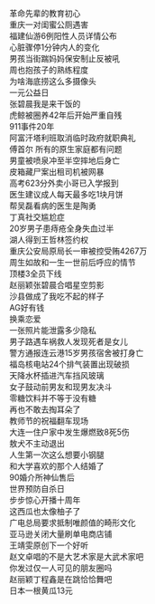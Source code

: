 革命先辈的教育初心  
重庆一对闺蜜公厕遇害  
福建仙游6例阳性人员详情公布  
心脏骤停1分钟内人的变化  
男孩当街踹妈妈保安制止反被吼  
周也抱孩子的熟练程度  
为啥海底捞这么多摄像头  
一元公益日  
张碧晨我是来干饭的  
虎鲸被圈养42年后开始严重自残  
911事件20年  
阿富汗塔利班取消临时政府就职典礼  
傅首尔 所有的原生家庭都有问题  
男童被喷泉冲至半空摔地后身亡  
皮箱藏尸案出租司机被网暴  
高考623分外卖小哥已入学报到  
医生建议成人每天最多吃1块月饼  
帮吴磊看病的医生是陶勇  
丁真社交尴尬症  
20岁男子患痔疮全身失血过半  
湖人得到王哲林签约权  
重庆公安局原局长一审被控受贿4267万  
周生如故和一生一世前后呼应的情节  
顶楼3全员下线  
赵丽颖张碧晨合唱星空剪影  
沙县做成了我吃不起的样子  
AG好有钱  
换乘恋爱  
一张照片能泄露多少隐私  
男子路遇车祸救人发现死者是女儿  
警方通报连云港15岁男孩宿舍被打身亡  
福岛核电站24个排气装置出现破损  
天降水杯插进汽车挡风玻璃  
女子鼓动前男友和现男友决斗  
零糖饮料并不等于没有糖  
再也不敢去掏耳朵了  
教师节的祝福翻车现场  
大连一住户家中发生爆燃致8死5伤  
敖犬不主动退出  
人生第一次这么想要小钢腿  
和大学喜欢的那个人结婚了  
90婚介所神仙售后  
世界预防自杀日  
步步惊心开播十周年  
这西瓜也太像柚子了  
广电总局要求抵制唯颜值的畸形文化  
亚马逊关闭大量刷单电商店铺  
王靖雯原创下一个好听  
赵文卓唱的不是大艺术家是大武术家吧  
你发过仅一人可见的朋友圈吗  
赵丽颖丁程鑫是在跳恰恰舞吧  
日本一根黄瓜13元  
